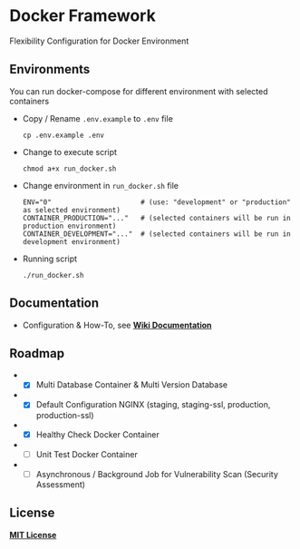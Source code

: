 # Docker Framework

Flexibility Configuration for Docker Environment

## Environments
You can run docker-compose for different environment with selected containers
* Copy / Rename `.env.example` to `.env` file
  ```
  cp .env.example .env
  ```
* Change to execute script
  ```
  chmod a+x run_docker.sh
  ```
* Change environment in `run_docker.sh` file
  ```
  ENV="0"                      # (use: "development" or "production" as selected environment)
  CONTAINER_PRODUCTION="..."   # (selected containers will be run in production environment)
  CONTAINER_DEVELOPMENT="..."  # (selected containers will be run in development environment)
  ```
* Running script
  ```
  ./run_docker.sh
  ```

## Documentation
* Configuration & How-To, see
[**Wiki Documentation**](https://github.com/zeroc0d3/docker-framework/wiki)

## Roadmap
* - [X] Multi Database Container & Multi Version Database
* - [X] Default Configuration NGINX (staging, staging-ssl, production, production-ssl)
* - [X] Healthy Check Docker Container
* - [ ] Unit Test Docker Container
* - [ ] Asynchronous / Background Job for Vulnerability Scan (Security Assessment)

## License
[**MIT License**](https://github.com/zeroc0d3/docker-Framework/blob/master/LICENSE)